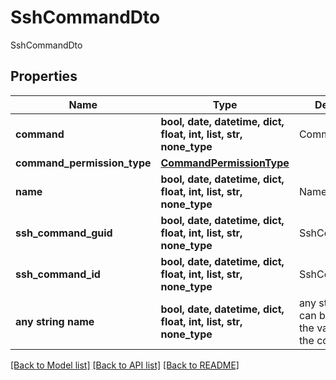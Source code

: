 # SshCommandDto

SshCommandDto

## Properties
Name | Type | Description | Notes
------------ | ------------- | ------------- | -------------
**command** | **bool, date, datetime, dict, float, int, list, str, none_type** | Command | [optional] 
**command_permission_type** | [**CommandPermissionType**](CommandPermissionType.md) |  | [optional] 
**name** | **bool, date, datetime, dict, float, int, list, str, none_type** | Name | [optional] 
**ssh_command_guid** | **bool, date, datetime, dict, float, int, list, str, none_type** | SshCommandGuid | [optional] 
**ssh_command_id** | **bool, date, datetime, dict, float, int, list, str, none_type** | SshCommandId | [optional] 
**any string name** | **bool, date, datetime, dict, float, int, list, str, none_type** | any string name can be used but the value must be the correct type | [optional]

[[Back to Model list]](../README.md#documentation-for-models) [[Back to API list]](../README.md#documentation-for-api-endpoints) [[Back to README]](../README.md)


